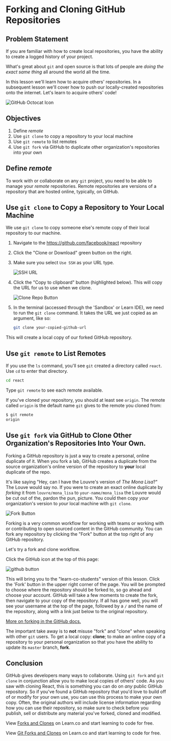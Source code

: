# Forking and Cloning GitHub Repositories

## Problem Statement

If you are familiar with how to create local repositories, you have the ability
to create a logged history of your project.

What's great about `git` and open source is that lots of people are _doing the
exact same thing_ all around the world all the time.

In this lesson we'll learn how to acquire others' repositories. In a subsequent
lesson we'll cover how to push our locally-created repositories onto the
internet. Let's learn to acquire others' code!

![GitHub Octocat Icon](https://flatiron-client-assets.s3.amazonaws.com/assets/github-learn-button.png)

## Objectives

1. Define _remote_
2. Use `git clone` to copy a repository to your local machine
3. Use `git remote` to list remotes
4. Use `git fork` via GitHub to duplicate other organization's repositories into your own

## Define _remote_

To work with or collaborate on any `git` project, you need to be able to manage
your _remote_ repositories. Remote repositories are versions of a repository
that are hosted online, typically, on GitHub.

## Use `git clone` to Copy a Repository to Your Local Machine

We use `git clone` to copy someone else's remote copy of their local repository
to our machine.

1. Navigate to the https://github.com/facebook/react repository
2. Click the "Clone or Download" green button on the right.
2. Make sure you select `Use SSH` as your URL type.

	![SSH URL](https://files.readme.io/UgsI2ndmR2aH5ky5G1OA_GitHub%20-%20SSH%20-%201.png)

3. Click the "Copy to clipboard" button (highlighted below). This will copy the
URL for us to use when we clone.

	![Clone Repo Button](http://readme-pics.s3.amazonaws.com/clone-repo-clone-url-button.png)

4. In the terminal (accessed through the 'Sandbox' or Learn IDE), we need to
run the `git clone` command. It takes the URL we just copied as an argument,
like so:

	```bash
	git clone your-copied-github-url
	```

This will create a local copy of our forked GitHub repository.

## Use `git remote` to List Remotes

If you use the `ls` command, you'll see `git` created a directory called
`react`. Use `cd` to enter that directory.

```bash
cd react
```

Type `git remote` to see each remote available.

If you've cloned your repository, you should at least see `origin`. The remote
called `origin` is the default name `git` gives to the remote you cloned from:

```bash
$ git remote
origin
```

## Use `git fork` via GitHub to Clone Other Organization's Repositories Into Your Own.

Forking a GitHub repository is just a way to create a personal, online duplicate
of it. When you fork a lab, GitHub creates a duplicate from the source
organization's online version of the repository to **your** local duplicate of the
repo.

It's like saying "Hey, can I have the Louvre's version of _The Mona Lisa_?" The
Louve would say no. If you were to create an exact online duplicate by
_forking_ it from `louvre/mona_lisa` to `your-name/mona_lisa` the Louvre would
be cut out of the, pardon the pun, picture. You could then copy *your*
organization's version to *your* local machine with `git clone`.

![Fork Button](http://readme-pics.s3.amazonaws.com/fork_button.jpg)

Forking is a very common workflow for working with teams or working with or
contributing to open sourced content in the GitHub community.  You can fork any
repository by clicking the "Fork" button at the top right of any GitHub
repository.

Let's try a fork and clone workflow.

Click the GitHub icon at the top of this page:

![github button](https://s3.amazonaws.com/flatiron-client-assets/assets/github-learn-button.png)

This will bring you to the "learn-co-students" version of this lesson.  Click
the 'Fork' button in the upper right corner of the page.  You will be prompted
to choose where the repository should be forked to, so go ahead and choose your
account. GitHub will take a few moments to create the fork, then navigate to
your copy of the repository.  If all has gone well, you will see your username
at the top of the page, followed by a `/` and the name of the repository, along
with a link just below to the original repository.

[More on forking in the GitHub docs.](https://help.github.com/enterprise/2.2/user/articles/fork-a-repo/)

The important take away is to **not** misuse "fork" and "clone" when speaking
with other `git` users. To get a local copy: **clone**; to make an online copy
of a repository to your personal organization so that you have the ability to
update its `master` branch, **fork**.

## Conclusion

GitHub gives developers many ways to collaborate. Using `git fork` and `git
clone` in conjunction allow you to make local copies of others' code. As you
saw with cloning React, this is something you can do on _any_ public GitHub
repository.  So if you've found a GitHub repository that you'd love to build
off of or modify for your own use, you can use this process to make your own
copy.  Often, the original authors will include license information regarding
how you can use their repository, so make sure to check before you publish,
sell or distribute any material you've forked, cloned and modified.

<p data-visibility='hidden'>View <a href='https://learn.co/lessons/forks-and-clones-readme' title='Forks and Clones'>Forks and Clones</a> on Learn.co and start learning to code for free.</p>

<p class='util--hide'>View <a href='https://learn.co/lessons/forks-and-clones-readme'>Git Forks and Clones</a> on Learn.co and start learning to code for free.</p>
